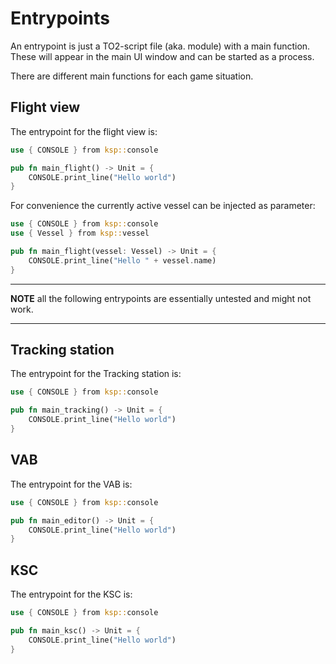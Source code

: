 # Entrypoints

An entrypoint is just a TO2-script file (aka. module) with a main function. These will appear in the main UI window and can be started as a process.

There are different main functions for each game situation.

## Flight view

The entrypoint for the flight view is:

```rust
use { CONSOLE } from ksp::console

pub fn main_flight() -> Unit = {
    CONSOLE.print_line("Hello world")
}
```

For convenience the currently active vessel can be injected as parameter:

```rust
use { CONSOLE } from ksp::console
use { Vessel } from ksp::vessel

pub fn main_flight(vessel: Vessel) -> Unit = {
    CONSOLE.print_line("Hello " + vessel.name)
}
```

----
**NOTE** all the following entrypoints are essentially untested and might not work.

----

## Tracking station

The entrypoint for the Tracking station is:
```rust
use { CONSOLE } from ksp::console

pub fn main_tracking() -> Unit = {
    CONSOLE.print_line("Hello world")
}
```

## VAB

The entrypoint for the VAB is:
```rust
use { CONSOLE } from ksp::console

pub fn main_editor() -> Unit = {
    CONSOLE.print_line("Hello world")
}
```

## KSC

The entrypoint for the KSC is:
```rust
use { CONSOLE } from ksp::console

pub fn main_ksc() -> Unit = {
    CONSOLE.print_line("Hello world")
}
```